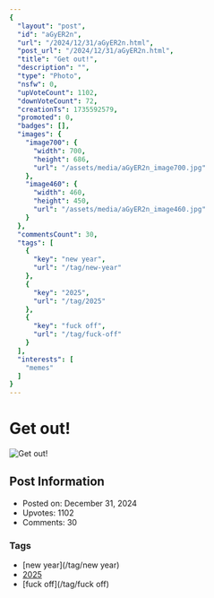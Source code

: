 ```yaml
---
{
  "layout": "post",
  "id": "aGyER2n",
  "url": "/2024/12/31/aGyER2n.html",
  "post_url": "/2024/12/31/aGyER2n.html",
  "title": "Get out!",
  "description": "",
  "type": "Photo",
  "nsfw": 0,
  "upVoteCount": 1102,
  "downVoteCount": 72,
  "creationTs": 1735592579,
  "promoted": 0,
  "badges": [],
  "images": {
    "image700": {
      "width": 700,
      "height": 686,
      "url": "/assets/media/aGyER2n_image700.jpg"
    },
    "image460": {
      "width": 460,
      "height": 450,
      "url": "/assets/media/aGyER2n_image460.jpg"
    }
  },
  "commentsCount": 30,
  "tags": [
    {
      "key": "new year",
      "url": "/tag/new-year"
    },
    {
      "key": "2025",
      "url": "/tag/2025"
    },
    {
      "key": "fuck off",
      "url": "/tag/fuck-off"
    }
  ],
  "interests": [
    "memes"
  ]
}
---
```


# Get out!

![Get out!](/assets/media/aGyER2n_image700.jpg)

## Post Information

- Posted on: December 31, 2024
- Upvotes: 1102
- Comments: 30

### Tags

- [new year](/tag/new year)
- [2025](/tag/2025)
- [fuck off](/tag/fuck off)

